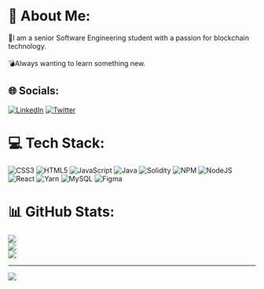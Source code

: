 # 🎇 About Me:
🍜I am a senior Software Engineering student with a passion for blockchain technology.<br><br>💣Always wanting to learn something new.


## 🌐 Socials:
[![LinkedIn](https://img.shields.io/badge/LinkedIn-%230077B5.svg?logo=linkedin&logoColor=white)](https://linkedin.com/in/esai-jimenez) [![Twitter](https://img.shields.io/badge/Twitter-%231DA1F2.svg?logo=Twitter&logoColor=white)](https://twitter.com/esaiximenez) 

# 💻 Tech Stack:
![CSS3](https://img.shields.io/badge/css3-%231572B6.svg?style=for-the-badge&logo=css3&logoColor=white) ![HTML5](https://img.shields.io/badge/html5-%23E34F26.svg?style=for-the-badge&logo=html5&logoColor=white) ![JavaScript](https://img.shields.io/badge/javascript-%23323330.svg?style=for-the-badge&logo=javascript&logoColor=%23F7DF1E) ![Java](https://img.shields.io/badge/java-%23ED8B00.svg?style=for-the-badge&logo=java&logoColor=white) ![Solidity](https://img.shields.io/badge/Solidity-%23363636.svg?style=for-the-badge&logo=solidity&logoColor=white) ![NPM](https://img.shields.io/badge/NPM-%23000000.svg?style=for-the-badge&logo=npm&logoColor=white) ![NodeJS](https://img.shields.io/badge/node.js-6DA55F?style=for-the-badge&logo=node.js&logoColor=white) ![React](https://img.shields.io/badge/react-%2320232a.svg?style=for-the-badge&logo=react&logoColor=%2361DAFB) ![Yarn](https://img.shields.io/badge/yarn-%232C8EBB.svg?style=for-the-badge&logo=yarn&logoColor=white) ![MySQL](https://img.shields.io/badge/mysql-%2300f.svg?style=for-the-badge&logo=mysql&logoColor=white) 	![Figma](https://img.shields.io/badge/figma-%23F24E1E.svg?style=for-the-badge&logo=figma&logoColor=white)
# 📊 GitHub Stats:
![](https://github-readme-stats.vercel.app/api?username=esaijimenez&theme=radical&hide_border=false&include_all_commits=false&count_private=false)<br/>
![](https://github-readme-streak-stats.herokuapp.com/?user=esaijimenez&theme=radical&hide_border=false)<br/>
![](https://github-readme-stats.vercel.app/api/top-langs/?username=esaijimenez&theme=radical&hide_border=false&include_all_commits=false&count_private=false&layout=compact)

---
[![](https://visitcount.itsvg.in/api?id=esaijimenez&icon=0&color=0)](https://visitcount.itsvg.in)

